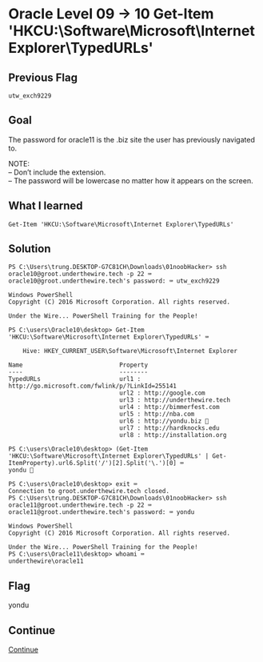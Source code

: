 # Oracle Level 09 → 10 Get-Item 'HKCU:\Software\Microsoft\Internet Explorer\TypedURLs'

## Previous Flag
```
utw_exch9229
```

## Goal
The password for oracle11 is the .biz site the user has previously navigated to.<br>

NOTE:<br>
– Don’t include the extension.<br>
– The password will be lowercase no matter how it appears on the screen.

## What I learned
```
Get-Item 'HKCU:\Software\Microsoft\Internet Explorer\TypedURLs'
```

## Solution
```
PS C:\Users\trung.DESKTOP-G7C81CH\Downloads\01noobHacker> ssh oracle10@groot.underthewire.tech -p 22 ⌨️
oracle10@groot.underthewire.tech's password: ⌨️ utw_exch9229

Windows PowerShell 
Copyright (C) 2016 Microsoft Corporation. All rights reserved.

Under the Wire... PowerShell Training for the People!

PS C:\users\Oracle10\desktop> Get-Item 'HKCU:\Software\Microsoft\Internet Explorer\TypedURLs' ⌨️

    Hive: HKEY_CURRENT_USER\Software\Microsoft\Internet Explorer

Name                           Property
----                           --------
TypedURLs                      url1 : http://go.microsoft.com/fwlink/p/?LinkId=255141
                               url2 : http://google.com
                               url3 : http://underthewire.tech
                               url4 : http://bimmerfest.com
                               url5 : http://nba.com
                               url6 : http://yondu.biz 👀
                               url7 : http://hardknocks.edu
                               url8 : http://installation.org

PS C:\users\Oracle10\desktop> (Get-Item 'HKCU:\Software\Microsoft\Internet Explorer\TypedURLs' | Get-ItemProperty).url6.Split('/')[2].Split('\.')[0] ⌨️
yondu 🔐

PS C:\users\Oracle10\desktop> exit ⌨️
Connection to groot.underthewire.tech closed.
PS C:\Users\trung.DESKTOP-G7C81CH\Downloads\01noobHacker> ssh oracle11@groot.underthewire.tech -p 22 ⌨️
oracle11@groot.underthewire.tech's password: ⌨️ yondu

Windows PowerShell 
Copyright (C) 2016 Microsoft Corporation. All rights reserved.

Under the Wire... PowerShell Training for the People!
PS C:\users\Oracle11\desktop> whoami ⌨️
underthewire\oracle11
```

## Flag
yondu

## Continue
[Continue](./Oracle1011.md)